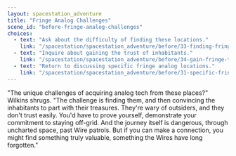 ```yaml
---
layout: spacestation_adventure
title: "Fringe Analog Challenges"
scene_id: "before-fringe-analog-challenges"
choices:
  - text: "Ask about the difficulty of finding these locations."
    link: "/spacestation/spacestation_adventure/before/33-finding-fringe-locations-difficulty"
  - text: "Inquire about gaining the trust of inhabitants."
    link: "/spacestation/spacestation_adventure/before/34-gain-fringe-trust"
  - text: "Return to discussing specific fringe analog locations."
    link: "/spacestation/spacestation_adventure/before/31-specific-fringe-analog-locations"
---
```


"The unique challenges of acquiring analog tech from these places?" Wilkins shrugs. "The challenge is finding them, and then convincing the inhabitants to part with their treasures. They're wary of outsiders, and they don't trust easily. You'd have to prove yourself, demonstrate your commitment to staying off-grid. And the journey itself is dangerous, through uncharted space, past Wire patrols. But if you can make a connection, you might find something truly valuable, something the Wires have long forgotten."
